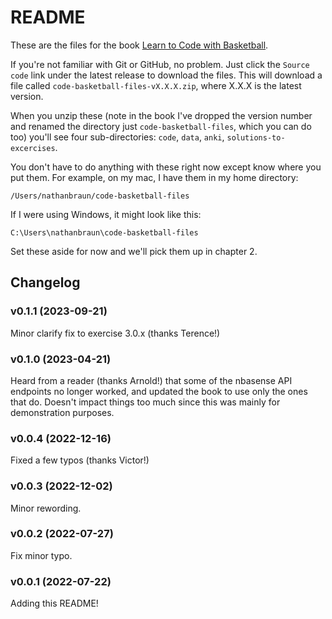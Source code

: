 # README
These are the files for the book [Learn to Code with Basketball](https://codebasketball.com).

If you're not familiar with Git or GitHub, no problem. Just click the `Source
code` link under the latest release to download the files.  This will download
a file called `code-basketball-files-vX.X.X.zip`, where X.X.X is the latest
version.

When you unzip these (note in the book I've dropped the version number and
renamed the directory just `code-basketball-files`, which you can do too)
you'll see four sub-directories: `code`, `data`, `anki`,
`solutions-to-excercises`.

You don't have to do anything with these right now except know where you put
them. For example, on my mac, I have them in my home directory:

`/Users/nathanbraun/code-basketball-files`

If I were using Windows, it might look like this:

`C:\Users\nathanbraun\code-basketball-files`

Set these aside for now and we'll pick them up in chapter 2.

## Changelog
### v0.1.1 (2023-09-21)
Minor clarify fix to exercise 3.0.x (thanks Terence!)

### v0.1.0 (2023-04-21)
Heard from a reader (thanks Arnold!) that some of the nbasense API endpoints no
longer worked, and updated the book to use only the ones that do. Doesn't
impact things too much since this was mainly for demonstration purposes.

### v0.0.4 (2022-12-16)
Fixed a few typos (thanks Victor!)

### v0.0.3 (2022-12-02)
Minor rewording.

### v0.0.2 (2022-07-27)
Fix minor typo.

### v0.0.1 (2022-07-22)
Adding this README!
